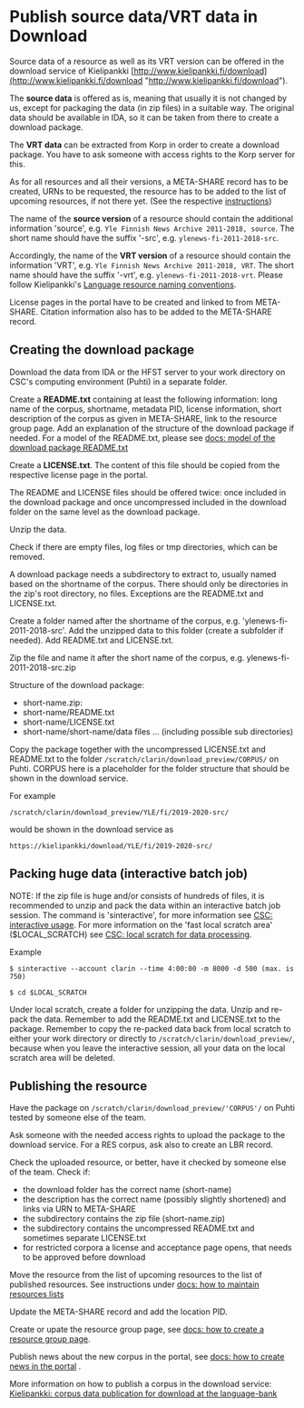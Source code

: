 # Publish source data/VRT data in Download
Source data of a resource as well as its VRT version can be offered in the download service of Kielipankki [http://www.kielipankki.fi/download](http://www.kielipankki.fi/download "http://www.kielipankki.fi/download").

The **source data** is offered as is, meaning that usually it is not changed by us, except for packaging the data (in zip files) in a suitable way. The original data should be available in IDA, so it can be taken from there to create a download package.

The **VRT data** can be extracted from Korp in order to create a download package. You have to ask someone with access rights to the Korp server for this.

As for all resources and all their versions, a META-SHARE record has to be created, URNs to be requested, the resource has to be added to the list of upcoming resources, if not there yet. (See the respective [instructions](https://github.com/CSCfi/Kielipankki-utilities/blob/master/docs/))

The name of the **source version** of a resource should contain the additional information 'source', e.g. `Yle Finnish News Archive 2011-2018, source`. The short name should have the suffix '-src', e.g. `ylenews-fi-2011-2018-src`.

Accordingly, the name of the **VRT version** of a resource should contain the information 'VRT', e.g. `Yle Finnish News Archive 2011-2018, VRT`. The short name should have the suffix '-vrt', e.g. `ylenews-fi-2011-2018-vrt`. Please follow Kielipankki's [Language resource naming conventions](https://www.kielipankki.fi/development/language-resource-naming-conventions/).

License pages in the portal have to be created and linked to from META-SHARE.
Citation information also has to be added to the META-SHARE record.

## Creating the download package
Download the data from IDA or the HFST server to your work directory on CSC's computing environment (Puhti) in a separate folder. 

Create a **README.txt** containing at least the following information:
long name of the corpus, shortname, metadata PID, license information, short description of the corpus as given in META-SHARE, link to the resource group page. Add an explanation of the structure of the download package if needed.
For a model of the README.txt, please see [docs: model of the download package README.txt](model_download-package-README.md)

Create a **LICENSE.txt**. The content of this file should be copied from the respective license page in the portal.

The README and LICENSE files should be offered twice: once included in the download package and once uncompressed included in the download folder on the same level as the download package.

Unzip the data. 

Check if there are empty files, log files or tmp directories, which can be removed.

A download package needs a subdirectory to extract to, usually named based on the shortname of the corpus. 
There should only be directories in the zip's root directory, no files. Exceptions are the README.txt and LICENSE.txt.

Create a folder named after the shortname of the corpus, e.g. 'ylenews-fi-2011-2018-src'.
Add the unzipped data to this folder (create a subfolder if needed).
Add README.txt and LICENSE.txt.

Zip the file and name it after the short name of the corpus, e.g. ylenews-fi-2011-2018-src.zip

Structure of the download package:

- short-name.zip:
- short-name/README.txt
- short-name/LICENSE.txt
- short-name/short-name/data files ... (including possible sub directories)

Copy the package together with the uncompressed LICENSE.txt and README.txt to the folder `/scratch/clarin/download_preview/CORPUS/` on Puhti. CORPUS here is a placeholder for the folder structure that should be shown in the download service.

For example 

`/scratch/clarin/download_preview/YLE/fi/2019-2020-src/`

would be shown in the download service as 

`https://kielipankki/download/YLE/fi/2019-2020-src/`



## Packing huge data (interactive batch job)
NOTE: If the zip file is huge and/or consists of hundreds of files, it is recommended to unzip and pack the data within an interactive batch job session.
The command is 'sinteractive', for more information see [CSC: interactive usage](https://docs.csc.fi/computing/running/interactive-usage/).
For more information on the 'fast local scratch area' ($LOCAL_SCRATCH) see [CSC: local scratch for data processing](https://docs.csc.fi/support/faq/local_scratch_for_data_processing/).

Example

    $ sinteractive --account clarin --time 4:00:00 -m 8000 -d 500 (max. is 750)
    
    $ cd $LOCAL_SCRATCH

Under local scratch, create a folder for unzipping the data. 
Unzip and re-pack the data. Remember to add the README.txt and LICENSE.txt to the package.
Remember to copy the re-packed data back from local scratch to either your work directory or directly to `/scratch/clarin/download_preview/`, because when you leave the interactive session, all your data on the local scratch area will be deleted.


## Publishing the resource
Have the package on `/scratch/clarin/download_preview/'CORPUS'/` on Puhti tested by someone else of the team.

Ask someone with the needed access rights to upload the package to the download service.
For a RES corpus, ask also to create an LBR record.

Check the uploaded resource, or better, have it checked by someone else of the team.
Check if:

- the download folder has the correct name (short-name)
- the description has the correct name (possibly slightly shortened) and links via URN to META-SHARE
- the subdirectory contains the zip file (short-name.zip)
- the subdirectory contains the uncompressed README.txt and sometimes separate LICENSE.txt
- for restricted corpora a license and acceptance page opens, that needs to be approved before download

Move the resource from the list of upcoming resources to the list of published resources. See instructions under [docs: how to maintain resources lists](howto_maintain_resource_lists_database.md)

Update the META-SHARE record and add the location PID.

Create or upate the resource group page, see [docs: how to create a resource group page](howto_resource_group_page.md).

Publish news about the new corpus in the portal, see [docs: how to create news in the portal](howto_portal_news.md) .



More information on how to publish a corpus in the download service:
[Kielipankki: corpus data publication for download at the language-bank](https://www.kielipankki.fi/development/corpus-data-publication-for-download-at-the-language-bank/)

